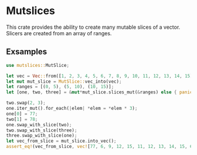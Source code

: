 # Mutslices
 This crate provides the ability to create many mutable slices of a vector. Slicers are created from an array of ranges.

## Exsamples

```rust
use mutslices::MutSlice;

let vec = Vec::from([1, 2, 3, 4, 5, 6, 7, 8, 9, 10, 11, 12, 13, 14, 15]);
let mut mut_slice = MutSlice::vec_into(vec);
let ranges = [(0, 5), (5, 10), (10, 15)];
let [one, two, three] = &mut*mut_slice.slices_mut(&ranges) else { panic!(); };

two.swap(2, 3);
one.iter_mut().for_each(|elem| *elem = *elem * 3);
one[0] = 77;
two[1] = 78;
one.swap_with_slice(two);
two.swap_with_slice(three);
three.swap_with_slice(one);
let vec_from_slice = mut_slice.into_vec();
assert_eq!(vec_from_slice, vec![77, 6, 9, 12, 15, 11, 12, 13, 14, 15, 6, 78, 9, 8, 10]);
```
